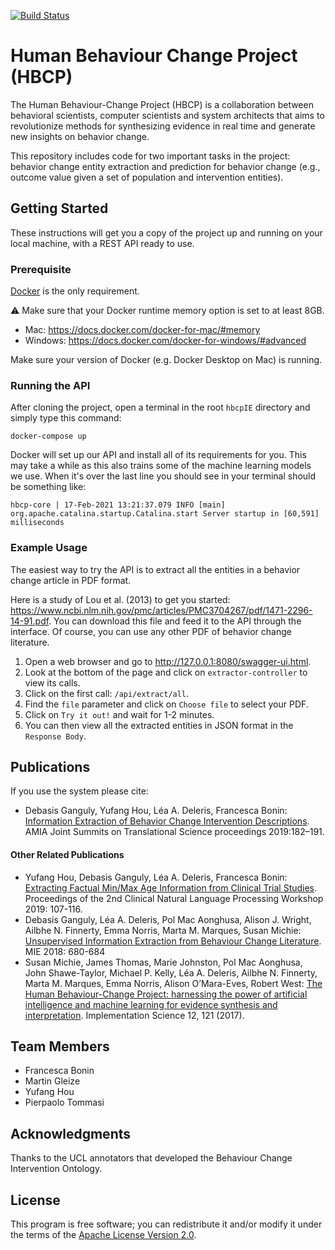 [![Build Status](https://travis.ibm.com/HBCP/hbcpIE.svg?token=R4PyCMkkeUjxsWk82XxR&branch=dev)](https://travis.ibm.com/HBCP/hbcpIE)

# Human Behaviour Change Project (HBCP)

The Human Behaviour-Change Project (HBCP) is a collaboration between behavioral scientists, computer scientists and 
system architects that aims to revolutionize methods for synthesizing evidence in real time and generate new insights on 
behavior change.

This repository includes code for two important tasks in the project: behavior change entity extraction and prediction 
for behavior change (e.g., outcome value given a set of population and intervention entities).

## Getting Started

These instructions will get you a copy of the project up and running on your local machine, with a REST API ready to use. 

### Prerequisite

[Docker](https://docs.docker.com/get-docker/) is the only requirement.

⚠️ Make sure that your Docker runtime memory option is set to at least 8GB.
* Mac: https://docs.docker.com/docker-for-mac/#memory
* Windows: https://docs.docker.com/docker-for-windows/#advanced

Make sure your version of Docker (e.g. Docker Desktop on Mac) is running.

### Running the API

After cloning the project, open a terminal in the root `hbcpIE` directory and simply type this command:

```
docker-compose up
```

Docker will set up our API and install all of its requirements for you. This may take a while as
this also trains some of the machine learning models we use. When it's over the last line you
should see in your terminal should be something like:
```
hbcp-core | 17-Feb-2021 13:21:37.079 INFO [main] org.apache.catalina.startup.Catalina.start Server startup in [60,591] milliseconds
```

### Example Usage

The easiest way to try the API is to extract all the entities in a behavior change article in PDF format. 

Here is a study of Lou et al. (2013) to get you started: https://www.ncbi.nlm.nih.gov/pmc/articles/PMC3704267/pdf/1471-2296-14-91.pdf.
You can download this file and feed it to the API through the interface. Of course, you can use any other PDF of behavior change literature.

1. Open a web browser and go to http://127.0.0.1:8080/swagger-ui.html.
1. Look at the bottom of the page and click on `extractor-controller` to view its calls.
1. Click on the first call: `/api/extract/all`.
1. Find the `file` parameter and click on `Choose file` to select your PDF.
1. Click on `Try it out!` and wait for 1-2 minutes.
1. You can then view all the extracted entities in JSON format in the `Response Body`.

## Publications

If you use the system please cite:

* Debasis Ganguly, Yufang Hou, Léa A. Deleris, Francesca Bonin: 
  [Information Extraction of Behavior Change Intervention Descriptions](https://www.ncbi.nlm.nih.gov/pmc/articles/PMC6568066/). AMIA Joint Summits on Translational Science 
  proceedings 2019:182–191.

#### Other Related Publications
* Yufang Hou, Debasis Ganguly, Léa A. Deleris, Francesca Bonin:
  [Extracting Factual Min/Max Age Information from Clinical Trial Studies](https://www.aclweb.org/anthology/W19-1914/). 
  Proceedings of the 2nd Clinical Natural Language Processing Workshop 2019: 107-116.
* Debasis Ganguly, Léa A. Deleris, Pol Mac Aonghusa, Alison J. Wright, Ailbhe N. Finnerty, Emma Norris, Marta M. Marques, Susan Michie:
  [Unsupervised Information Extraction from Behaviour Change Literature](http://ebooks.iospress.nl/publication/48878). MIE 2018: 680-684
* Susan Michie, James Thomas, Marie Johnston, Pol Mac Aonghusa, John Shawe-Taylor, Michael P. Kelly, Léa A. Deleris, 
  Ailbhe N. Finnerty, Marta M. Marques, Emma Norris, Alison O’Mara-Eves, Robert West: [The Human Behaviour-Change Project: 
  harnessing the power of artificial intelligence and machine learning for evidence synthesis and interpretation](https://doi.org/10.1186/s13012-017-0641-5). 
  Implementation Science 12, 121 (2017). 


## Team Members
* Francesca Bonin
* Martin Gleize
* Yufang Hou
* Pierpaolo Tommasi

## Acknowledgments
Thanks to the UCL annotators that developed the Behaviour Change Intervention Ontology.

## License
This program is free software; you can redistribute it and/or modify it under the terms of the [Apache License 
Version 2.0](./LICENSE).
